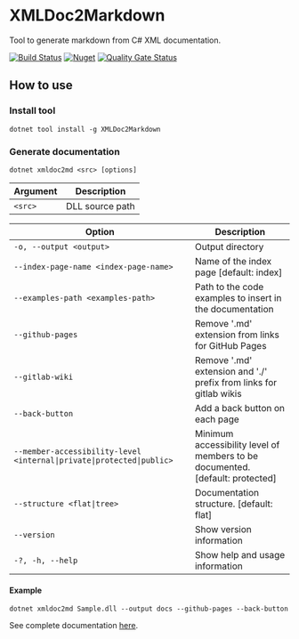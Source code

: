 # XMLDoc2Markdown

Tool to generate markdown from C# XML documentation.

[![Build Status](https://dev.azure.com/charlesdevandiere/charlesdevandiere/_apis/build/status/charlesdevandiere.xmldoc2md?branchName=master)](https://dev.azure.com/charlesdevandiere/charlesdevandiere/_build/latest?definitionId=2&branchName=master)
[![Nuget](https://img.shields.io/nuget/v/XMLDoc2Markdown.svg?color=blue&logo=nuget)](https://www.nuget.org/packages/XMLDoc2Markdown)
[![Quality Gate Status](https://sonarcloud.io/api/project_badges/measure?project=charlesdevandiere_xmldoc2md&metric=alert_status)](https://sonarcloud.io/summary/new_code?id=charlesdevandiere_xmldoc2md)

## How to use

### Install tool

```shell
dotnet tool install -g XMLDoc2Markdown
```

### Generate documentation

```shell
dotnet xmldoc2md <src> [options]
```

| Argument | Description |
|---|---|
| `<src>` | DLL source path |

| Option | Description |
|---|---|
| `-o, --output <output>` | Output directory |
| `--index-page-name <index-page-name>` | Name of the index page [default: index] |
| `--examples-path <examples-path>` | Path to the code examples to insert in the documentation |
| `--github-pages` | Remove '.md' extension from links for GitHub Pages |
| `--gitlab-wiki` | Remove '.md' extension and './' prefix from links for gitlab wikis |
| `--back-button` | Add a back button on each page |
| `--member-accessibility-level <internal\|private\|protected\|public>` | Minimum accessibility level of members to be documented. [default: protected] |
| `--structure <flat\|tree>` | Documentation structure. [default: flat] |
| `--version` | Show version information |
| `-?, -h, --help` | Show help and usage information |

#### Example

```shell
dotnet xmldoc2md Sample.dll --output docs --github-pages --back-button
```

See complete documentation [here](https://charlesdevandiere.github.io/xmldoc2md/).
